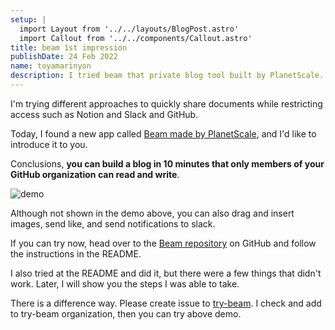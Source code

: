 ```yaml
---
setup: |
  import Layout from '../../layouts/BlogPost.astro'
  import Callout from '../../components/Callout.astro'
title: beam 1st impression
publishDate: 24 Feb 2022
name: toyamarinyon
description: I tried beam that private blog tool built by PlanetScale. It allows to create blog faster that only can access organization member.
---
```

I'm trying different approaches to quickly share documents while restricting access such as Notion and Slack and GitHub.

Today, I found a new app called [Beam made by PlanetScale](https://planetscale.com/blog/introducing-beam), and I'd like to introduce it to you.


Conclusions, **you can build a blog in 10 minutes that only members of your GitHub organization can read and write**.

![demo](/assets/posts/beam-first-impression/demo.gif)

Although not shown in the demo above, you can also drag and insert images, send like, and send notifications to slack.

If you can try now, head over to the [Beam repository](https://github.com/planetscale/beam) on GitHub and follow the instructions in the README.

<Callout label="note">
I also tried at the README and did it, but there were a few things that didn't work.
Later, I will show you the steps I was able to take.
</Callout>

There is a difference way. Please create issue to [try-beam](https://github.com/try-beam/try-beam/issues/new). I check and add to try-beam organization, then you can try above demo.
